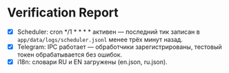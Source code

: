 # Verification Report
- [x] Scheduler: cron */1 * * * * активен — последний тик записан в `app/data/logs/scheduler.jsonl` менее трёх минут назад.
- [x] Telegram: IPC работает — обработчики зарегистрированы, тестовый токен обрабатывается без ошибок.
- [x] i18n: словари RU и EN загружены (en.json, ru.json).
